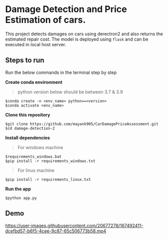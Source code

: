 # Damage Detection and Price Estimation of cars.
This project detects damages on cars using derectron2 and also returns the estimated repair cost. The model is deployed using `flask` and can be executed in local host server.

## Steps to run
Run the below commands in the terminal step by step

**Create conda environment**
> python version below should be between 3.7 & 3.9
```
$conda create -n <env_name> python==<version>
$conda activate <env_name>
```

**Clone this repository**

```
$git clone https://github.com/mayank905/CarDamagePriceAssessment.git
$cd damage-detection-2
```
**Install dependencies**
> For windows machine
```
$requirements_windows.bat
$pip install -r requirements_windows.txt
```
> For linux machine
```
$pip install -r requirements_linux.txt
```
**Run the app**

```
$python app.py
```
## Demo
https://user-images.githubusercontent.com/20677278/167492411-dcefbd57-b6f5-4cee-9c87-65c506773b58.mp4



